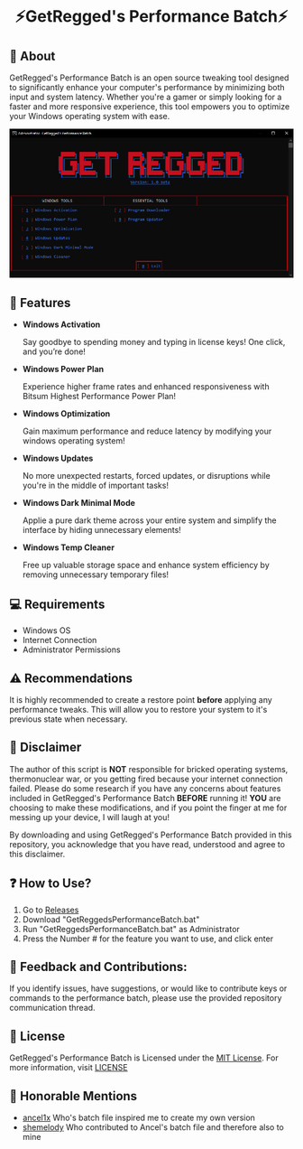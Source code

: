 <div align="center">

# **⚡GetRegged's Performance Batch⚡**

</div>

## 👏 About
GetRegged's Performance Batch is an open source tweaking tool designed to significantly enhance your computer's performance by minimizing both input and system latency. Whether you're a gamer or simply looking for a faster and more responsive experience, this tool empowers you to optimize your Windows operating system with ease.

<p align="center">
<img src="https://github.com/GetRegged/GetReggeds-Performance-Batch/blob/main/image/preview-v1.0-beta.png" width="1080">
</p>

## 🔑 Features
- **Windows Activation**

  Say goodbye to spending money and typing in license keys! One click, and you’re done!

- **Windows Power Plan**
  
  Experience higher frame rates and enhanced responsiveness with Bitsum Highest Performance Power Plan!

- **Windows Optimization**

  Gain maximum performance and reduce latency by modifying your windows operating system!
  
- **Windows Updates**

  No more unexpected restarts, forced updates, or disruptions while you're in the middle of important tasks!

- **Windows Dark Minimal Mode**

  Applie a pure dark theme across your entire system and simplify the interface by hiding unnecessary elements!
  
- **Windows Temp Cleaner**
  
  Free up valuable storage space and enhance system efficiency by removing unnecessary temporary files!

## 💻 Requirements
- Windows OS
- Internet Connection
- Administrator Permissions

## ⚠️ Recommendations
It is highly recommended to create a restore point **before** applying any performance tweaks. This will allow you to restore your system to it's previous state when necessary.

## 🚨 Disclaimer
The author of this script is **NOT** responsible for bricked operating systems, thermonuclear war, or you getting fired because your internet connection failed. Please do some research if you have any concerns about features included in GetRegged's Performance Batch **BEFORE** running it!
**YOU** are choosing to make these modifications, and if you point the finger at me for messing up your device, I will laugh at you!

By downloading and using GetRegged's Performance Batch provided in this repository, you acknowledge that you have read, understood and agree to this disclaimer.

## ❓ How to Use?
1. Go to [Releases](https://github.com/GetRegged/GetRegged-Performance-Batch/releases/latest)
2. Download "GetReggedsPerformanceBatch.bat"
3. Run "GetReggedsPerformanceBatch.bat" as Administrator
4. Press the Number # for the feature you want to use, and click enter

## 🤝 Feedback and Contributions:
If you identify issues, have suggestions, or would like to contribute keys or commands to the performance batch, please use the provided repository communication thread.

## 📜 License
GetRegged's Performance Batch is Licensed under the [MIT License](https://opensource.org/licenses/MIT). For more information, visit [LICENSE](https://github.com/GetRegged/GetRegged-Performance-Batch/blob/main/LICENSE)

## 🥇 Honorable Mentions
- [ancel1x](https://github.com/ancel1x) Who's batch file inspired me to create my own version
- [shemelody](https://github.com/SheMelody) Who contributed to Ancel's batch file and therefore also to mine
